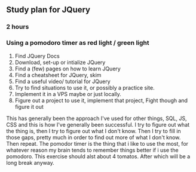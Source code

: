 ## Study plan for JQuery
### 2 hours
### Using a pomodoro timer as red light / green light

1. Find JQuery Docs
2. Download, set-up or intialize JQuery
3. Find a (few) pages on how to learn JQuery
4. Find a cheatsheet for JQuery, skim
5. Find a useful video/ tutorial for JQuery
6. Try to find situations to use it, or possibly a practice site.
7. Implement it in a VPS maybe or just locally. 
8. Figure out a project to use it, implement that project, Fight though and figure it out

This has generally been the approach I've used for other things, SQL, JS, CSS and this is how I've generally
been successful. I try to figure out what the thing is, then I try to figure out what I don't know. Then I try
to fill in those gaps, pretty much in order to find out more of what I don't know. Then repeat. 
The pomodor timer is the thing that i like to use the most, for whatever reason my brain tends to remember things
better if i use the pomodoro. This exercise should alst about 4 tomatos. After which will be a long break anyway.